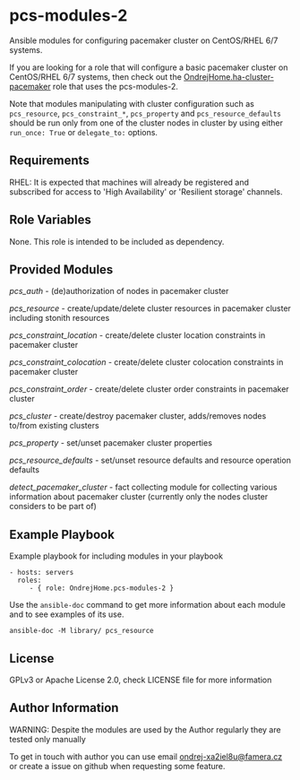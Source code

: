 pcs-modules-2
=============

Ansible modules for configuring pacemaker cluster on CentOS/RHEL 6/7 systems.

If you are looking for a role that will configure a basic pacemaker cluster on CentOS/RHEL 6/7 systems, then check out the [OndrejHome.ha-cluster-pacemaker](https://github.com/OndrejHome/ansible.ha-cluster-pacemaker) role that uses the pcs-modules-2.

Note that modules manipulating with cluster configuration such as `pcs_resource`, `pcs_constraint_*`, `pcs_property` and `pcs_resource_defaults` should be run only from one of the cluster nodes in cluster by using either `run_once: True` or `delegate_to:` options.

Requirements
------------

RHEL: It is expected that machines will already be registered and subscribed for access to 'High Availability' or 'Resilient storage' channels.

Role Variables
--------------

None. This role is intended to be included as dependency.

Provided Modules
----------------

*pcs_auth* - (de)authorization of nodes in pacemaker cluster

*pcs_resource* - create/update/delete cluster resources in pacemaker cluster including stonith resources

*pcs_constraint_location* - create/delete cluster location constraints in pacemaker cluster

*pcs_constraint_colocation* - create/delete cluster colocation constraints in pacemaker cluster

*pcs_constraint_order* - create/delete cluster order constraints in pacemaker cluster

*pcs_cluster* - create/destroy pacemaker cluster, adds/removes nodes to/from existing clusters

*pcs_property* - set/unset pacemaker cluster properties

*pcs_resource_defaults* - set/unset resource defaults and resource operation defaults

*detect_pacemaker_cluster* - fact collecting module for collecting various information about pacemaker cluster (currently only the nodes cluster considers to be part of)

Example Playbook
----------------

Example playbook for including modules in your playbook

    - hosts: servers
      roles:
         - { role: OndrejHome.pcs-modules-2 }

Use the `ansible-doc` command to get more information about each module and to see examples of its use.

    ansible-doc -M library/ pcs_resource

License
-------

GPLv3 or Apache License 2.0, check LICENSE file for more information

Author Information
------------------

WARNING: Despite the modules are used by the Author regularly they are tested only manually

To get in touch with author you can use email ondrej-xa2iel8u@famera.cz or create a issue on github when requesting some feature.
